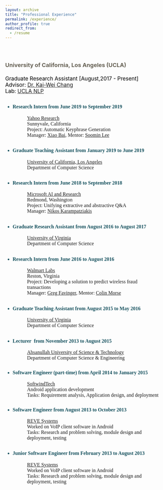 ```yaml
---
layout: archive
title: "Professional Experience"
permalink: /experience/
author_profile: true
redirect_from:
  - /resume
---
```


<br/>
<span style="color:black; font-size:17px"> 
  <h2 style="font-weight:normal;color:rgb(102,97,84);font-size:1.6em"><b><font size="4">University of California, Los Angeles (UCLA)</font></b></h2>
    Graduate Research Assistant [August,2017 - Present]<br/>
    Advisor: <a href="http://web.cs.ucla.edu/~kwchang/">Dr. Kai-Wei Chang</a><br/>
    Lab: <a href="http://web.cs.ucla.edu/~kwchang/members/">UCLA NLP</a>
</span>

<ul style="color:rgb(19,79,92)"><li>
<h2 style="font-weight:normal;color:rgb(102,97,84);font-size:1.6em"><b><font size="4"><span style="font-family:georgia,serif"><font size="3"><span style="color:rgb(19,79,92)">Research Intern from June 2019 to September 2019</span></font></span></font></b></h2>
</li></ul>
<div style="margin-left:70px">
<font size="3" style="font-family:georgia,serif"><a href="https://research.yahoo.com/" target="_blank">Yahoo Research</a></font><br>
<font size="3" style="font-family:georgia,serif"> </font><font size="3"><span style="font-family:georgia,serif">Sunnyvale, California</span></font></div>
<div style="margin-left:70px"><span style="font-family:georgia,serif;font-size:medium">Project: Automatic Keyphrase Generation</span></div>
<div style="margin-left:70px"><span style="font-family:georgia,serif;font-size:medium">Manager: <a href="https://sites.google.com/site/xiaobaihomepage/" target="_blank">Xiao Bai</a>, Mentor: <a href="https://www.linkedin.com/in/soomin-lee-86163a29/" target="_blank">Soomin Lee</a></span></div>



<ul style="color:rgb(19,79,92)"><li>
<h2 style="font-weight:normal;color:rgb(102,97,84);font-size:1.6em"><b><font size="4"><span style="font-family:georgia,serif"><font size="3"><span style="color:rgb(19,79,92)">Graduate&nbsp;</span></font></span></font></b><b style="font-size:1.6em;background-color:transparent"><font size="4"><span style="font-family:georgia,serif"><font size="3"><span style="color:rgb(19,79,92)">Teaching</span></font></span></font></b><b style="font-size:1.6em;background-color:transparent"><font size="4"><span style="font-family:georgia,serif"><font size="3"><span style="color:rgb(19,79,92)">&nbsp;Assistant from January 2019 to June 2019</span></font></span></font></b></h2>
</li></ul>
<div style="margin-left:70px">
<font size="3" style="font-family:georgia,serif"><a href="http://www.ucla.edu/" target="_blank">University of California, Los Angeles</a></font><br>
<font size="3" style="font-family:georgia,serif"> </font><font size="3"><span style="font-family:georgia,serif">Department of Computer Science</span></font>
</div>

<ul style="color:rgb(19,79,92)"><li>
<h2 style="font-weight:normal;color:rgb(102,97,84);font-size:1.6em"><b><font size="4"><span style="font-family:georgia,serif"><font size="3"><span style="color:rgb(19,79,92)">Research Intern from June 2018 to September 2018</span></font></span></font></b></h2>
</li></ul>
<div style="margin-left:70px">
<font size="3" style="font-family:georgia,serif"><a href="https://www.microsoft.com/en-us/research/" target="_blank">Microsoft AI and Research</a></font><br>
<font size="3" style="font-family:georgia,serif"> </font><font size="3"><span style="font-family:georgia,serif">Redmond, Washington</span></font>
</div>
<div style="margin-left:70px"><span style="font-family:georgia,serif;font-size:medium">Project: Unifying extractive and abstractive Q&amp;A</span></div>
<div style="margin-left:70px"><span style="font-family:georgia,serif;font-size:medium">Manager: <a href="http://lowrank.net/nikos/" target="_blank">Nikos Karampatziakis</a></span></div>

<ul style="color:rgb(19,79,92)"><li>
<h2 style="font-weight:normal;color:rgb(102,97,84);font-size:1.6em"><b><font size="4"><span style="font-family:georgia,serif"><font size="3"><span style="color:rgb(19,79,92)">Graduate Research Assistant from August 2016 to August 2017</span></font></span></font></b></h2>
</li></ul>

<div style="margin-left:70px">
<font size="3" style="font-family:georgia,serif"><a href="http://www.virginia.edu/" target="_blank">University of Virginia</a></font><br>
<font size="3" style="font-family:georgia,serif"> </font><font size="3"><span style="font-family:georgia,serif">Department of Computer Science</span></font>
</div>

<ul style="color:rgb(19,79,92)"><li>
<h2 style="font-weight:normal;color:rgb(102,97,84);font-size:1.6em"><b><font size="4"><span style="font-family:georgia,serif"><font size="3"><span style="color:rgb(19,79,92)">Research Intern from June 2016 to August 2016</span></font></span></font></b></h2>
</li></ul>
<div style="margin-left:70px">
<font size="3" style="font-family:georgia,serif"><a href="http://careers.walmart.com/career-areas/corporate/technology/" target="_blank">Walmart Labs</a></font><br>
<font size="3" style="font-family:georgia,serif"> </font><font size="3"><span style="font-family:georgia,serif">Reston, Virginia</span></font></div>
<div style="margin-left:70px"><span style="font-family:georgia,serif;font-size:medium;background-color:transparent">Project</span><span style="font-family:georgia,serif;font-size:medium">: Developing a solution to predict wireless fraud transactions</span></div>
<div style="margin-left:70px"><span style="font-family:georgia,serif;font-size:medium">Manager: <a href="https://www.linkedin.com/in/gregfavinger/" target="_blank">Greg Favinger</a>, Mentor: <a href="https://www.linkedin.com/in/colin-morse-13549b3/" target="_blank">Colin Morse</a></span></div>
<ul style="color:rgb(19,79,92)"><li>
<h2 style="font-weight:normal;color:rgb(102,97,84);font-size:1.6em"><b><font size="4"><span style="font-family:georgia,serif"><font size="3"><span style="color:rgb(19,79,92)">Graduate Teaching Assistant from August 2015 to May 2016</span></font></span></font></b></h2>
</li></ul>
<div style="margin-left:70px">
<font size="3" style="font-family:georgia,serif"><a href="http://www.virginia.edu/" target="_blank">University of Virginia</a></font><br>
<font size="3" style="font-family:georgia,serif"> </font><font size="3"><span style="font-family:georgia,serif">Department of Computer Science</span></font></div>
<ul style="color:rgb(19,79,92)"><li>
<h2><b><font size="4"><span style="font-family:georgia,serif"><font size="3"><span style="color:rgb(19,79,92)">Lecturer&nbsp; from November 2013 to August 2015</span></font></span></font></b><i><b><font size="4"><span style="font-family:georgia,serif"><br>
</span></font></b></i></h2>
</li></ul>
<div style="margin-left:70px">
<font size="3" style="font-family:georgia,serif"><a href="http://www.aust.edu/" target="_blank">Ahsanullah University of Science &amp; Technology</a></font><br>
<font size="3" style="font-family:georgia,serif"> </font><font size="3"><span style="font-family:georgia,serif">Department of Computer Science &amp; Engineering</span></font></div>
<ul style="color:rgb(19,79,92)"><li>
<h2><font size="3"><b style="color:rgb(19,79,92)"><span style="font-family:georgia,serif">Software Engineer (part-time) from April 2014 to January 2015<br>
</span></b></font></h2>
</li></ul>
<div style="margin-left:70px">
<font size="3" style="font-family:georgia,serif"><a href="http://www.softwindtech.com/" target="_blank">SoftwindTech</a></font></div>
<div style="margin-left:70px"><font face="georgia, serif" size="3">Android application development<br>
</font> <font size="3"><span style="font-family:georgia,serif">Tasks: Requirement analysis, Application design, and deployment</span></font></div>
<ul style="color:rgb(19,79,92)"><li>
<h2><font size="3"><b style="color:rgb(19,79,92)"><span style="font-family:georgia,serif">Software Engineer from August 2013 to October 2013<br>
</span></b></font></h2>
</li></ul>
<div style="margin-left:70px"><font size="3" style="font-family:georgia,serif"><a href="http://www.revesoft.com/" target="_blank">REVE Systems</a></font><br>
<font size="3"><span style="font-family:georgia,serif">Worked on VoIP client software in Android</span></font><br>
<font size="3"><span style="font-family:georgia,serif">Tasks: Research and problem solving, module design and deployment, testing</span></font><br style="font-family:georgia,serif">
</div>
<ul style="color:rgb(19,79,92)"><li>
<h2><b style="color:rgb(19,79,92)"><span style="font-family:georgia,serif"><font size="3">Junior Software Engineer from February 2013 to August 2013</font></span></b><i><b><font size="4"><span style="font-family:georgia,serif"><br>
</span></font></b></i></h2>
</li></ul>
<div style="margin-left:70px"><font size="3" style="font-family:georgia,serif"><a href="http://www.revesoft.com/" target="_blank">REVE Systems</a><br>
</font><font size="3"><span style="font-family:georgia,serif">Worked on VoIP client software in Android</span></font><br style="font-family:georgia,serif">
<font size="3"><span style="font-family:georgia,serif">Tasks: Research and problem solving, module design and deployment, testing</span></font></div>
<br>
<div style="margin-left:70px">
<br>
<br>
</div>

